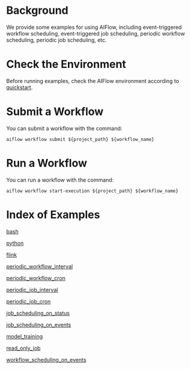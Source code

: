 # Background
We provide some examples for using AIFlow, including event-triggered workflow scheduling, 
event-triggered job scheduling, periodic workflow scheduling, periodic job scheduling, etc.

# Check the Environment
Before running examples, check the AIFlow environment according 
to [quickstart](../../docs/content/get_started/quickstart.md).

# Submit a Workflow
You can submit a workflow with the command:
```shell
aiflow workflow submit ${project_path} ${workflow_name}
```

# Run a Workflow
You can run a workflow with the command:
```shell
aiflow workflow start-execution ${project_path} ${workflow_name}
```

# Index of Examples

[bash](workflows/bash)

[python](workflows/python)

[flink](workflows/flink)

[periodic_workflow_interval](workflows/periodic_workflow_interval)

[periodic_workflow_cron](workflows/periodic_workflow_cron)

[periodic_job_interval](workflows/periodic_job_interval)

[periodic_job_cron](workflows/periodic_job_cron)

[job_scheduling_on_status](workflows/job_scheduling_on_status)

[job_scheduling_on_events](workflows/job_scheduling_on_events)

[model_training](workflows/model_training)

[read_only_job](workflows/read_only_job)

[workflow_scheduling_on_events](workflows/workflow_scheduling_on_events)
